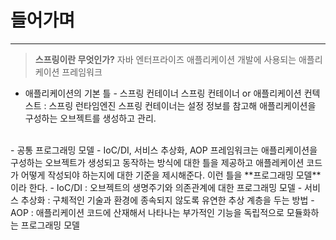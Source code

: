 # 들어가며
---
> **스프링이란 무엇인가?**
> 자바 엔터프라이즈 애플리케이션 개발에 사용되는 애플리케이션 프레임워크

- 애플리케이션의 기본 틀 - 스프링 컨테이너
스프링 컨테이너 or 애플리케이션 컨텍스트 : 스프링 런타임엔진
스프링 컨테이너는 설정 정보를 참고해 애플리케이션을 구성하는 오브젝트를 생성하고 관리.
<br />
- 공통 프로그래밍 모델 - IoC/DI, 서비스 추상화, AOP
프레임워크는 애플리케이션을 구성하는 오브젝트가 생성되고 동작하는 방식에 대한 틀을 제공하고 애플레케이션 코드가 어떻게 작성되야 하는지에 대한 기준을 제시해준다.
이런 틀을 **프로그래밍 모델**이라 한다.
  - IoC/DI : 오브젝트의 생명주기와 의존관계에 대한 프로그래밍 모델
  - 서비스 추상화 : 구체적인 기술과 환경에 종속되지 않도록 유연한 추상 계층을 두는 방법
  - AOP : 애플리케이션 코드에 산재해서 나타나는 부가적인 기능을 독립적으로 모듈화하는 프로그래밍 모델